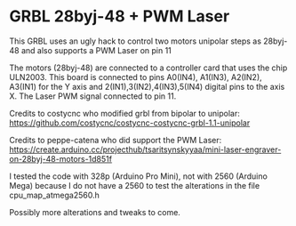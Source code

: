 # GRBL 28byj-48 + PWM Laser

This GRBL uses an ugly hack to control two motors unipolar steps as 28byj-48 and also supports a PWM Laser on pin 11

The motors (28byj-48) are connected to a controller card that uses the chip ULN2003. This board is connected to pins A0(IN4), A1(IN3), A2(IN2), A3(IN1) for the Y axis and 2(IN1),3(IN2),4(IN3),5(IN4) digital pins to the axis X. The Laser PWM signal connected to pin 11.

Credits to costycnc who modified grbl from bipolar to unipolar: https://github.com/costycnc/costycnc-costycnc-grbl-1.1-unipolar 

Credits to peppe-catena who did support the PWM Laser: https://create.arduino.cc/projecthub/tsaritsynskyyaa/mini-laser-engraver-on-28byj-48-motors-1d851f

I tested the code with 328p (Arduino Pro Mini), not with 2560 (Arduino Mega) because I do not have a 2560 to test the alterations in the file cpu_map_atmega2560.h

Possibly more alterations and tweaks to come.
